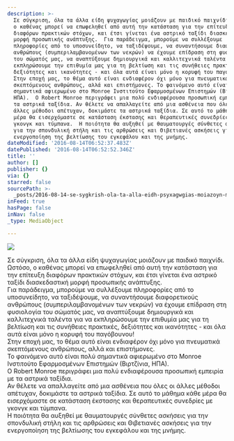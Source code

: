 ```yaml
---
description: >-
  Σε σύγκριση, όλα τα άλλα είδη ψυχαγωγίας μοιάζουν με παιδικό παιχνίδι. Ωστόσο,
  ο καθένας μπορεί να επωφεληθεί από αυτή την κατάσταση για την επίτευξη
  διαφόρων πρακτικών στόχων, και έτσι γίνεται ένα αστρικό ταξίδι διασκεδαστική
  μορφή προσωπικής ανάπτυξης.  Για παράδειγμα, μπορούμε να συλλέξουμε
  πληροφορίες από το υποσυνείδητο, να ταξιδέψουμε, να συναντήσουμε διαφορετικούς
  ανθρώπους (συμπεριλαμβανομένων των νεκρών) να έχουμε επίδραση στη φυσιολογία
  του σώματός μας, να αναπτύξουμε δημιουργικά και καλλιτεχνικά ταλέντα για να
  εκπληρώσουμε την επιθυμία μας για τη βελτίωση και τις συνήθειες πρακτικές,
  δεξιότητες και ικανότητες - και όλα αυτά είναι μόνο η κορυφή του παγόβουνου!
  Στην εποχή μας, το θέμα αυτό είναι ενδιαφέρον όχι μόνο για πνευματικά
  σκεπτόμενους ανθρώπους, αλλά και επιστήμονες. Το φαινόμενο αυτό είναι πολύ
  σημαντικά αφιερωμένο στο Monroe Ινστιτούτο Εφαρμοσμένων Επιστημών (Βιρτζίνια,
  ΗΠΑ).  Ο Robert Monroe περιγράφει μια πολύ ενδιαφέρουσα προσωπική εμπειρία με
  τα αστρικά ταξίδια. Αν θέλετε να απαλλαγείτε από μια ασθένεια που όλες οι
  άλλες μέθοδοι απέτυχαν, δοκιμάστε τα αστρικά ταξίδια. Σε αυτό το μάθημα κάθε
  μέρα θα εισερχόμαστε σε κατάσταση έκστασης και θεραπευτικές συνεδρίες με
  γκονγκ και τύμπανα.  Η ποιότητα θα αυξηθεί με θαυματουργές σύνθετες ασκήσεις
  για την σπονδυλική στήλη και τις αρθρώσεις και Θιβετιανές ασκήσεις για την
  ενεργοποίηση της βελτίωσης του εγκεφάλου και της μνήμης.
dateModified: '2016-08-14T06:52:37.483Z'
datePublished: '2016-08-14T06:52:52.346Z'
title: ''
author: []
publisher: {}
via: {}
starred: false
sourcePath: >-
  _posts/2016-08-14-se-sygkrish-ola-ta-alla-eidh-psyxagwgias-moiazoyn-me-paidiko.md
inFeed: true
hasPage: false
inNav: false
_type: MediaObject

---
```

![](https://the-grid-user-content.s3-us-west-2.amazonaws.com/d67187f0-ab79-45bb-9548-50460287baee.jpg)

Σε σύγκριση, όλα τα άλλα είδη ψυχαγωγίας μοιάζουν με παιδικό παιχνίδι.  
Ωστόσο, ο καθένας μπορεί να επωφεληθεί από αυτή την κατάσταση για την επίτευξη διαφόρων πρακτικών στόχων, και έτσι γίνεται ένα αστρικό ταξίδι διασκεδαστική μορφή προσωπικής ανάπτυξης.   
Για παράδειγμα, μπορούμε να συλλέξουμε πληροφορίες από το υποσυνείδητο, να ταξιδέψουμε, να συναντήσουμε διαφορετικούς ανθρώπους (συμπεριλαμβανομένων των νεκρών) να έχουμε επίδραση στη φυσιολογία του σώματός μας, να αναπτύξουμε δημιουργικά και καλλιτεχνικά ταλέντα για να εκπληρώσουμε την επιθυμία μας για τη βελτίωση και τις συνήθειες πρακτικές, δεξιότητες και ικανότητες - και όλα αυτά είναι μόνο η κορυφή του παγόβουνου!  
Στην εποχή μας, το θέμα αυτό είναι ενδιαφέρον όχι μόνο για πνευματικά σκεπτόμενους ανθρώπους, αλλά και επιστήμονες.  
Το φαινόμενο αυτό είναι πολύ σημαντικά αφιερωμένο στο Monroe Ινστιτούτο Εφαρμοσμένων Επιστημών (Βιρτζίνια, ΗΠΑ).   
Ο Robert Monroe περιγράφει μια πολύ ενδιαφέρουσα προσωπική εμπειρία με τα αστρικά ταξίδια.  
Αν θέλετε να απαλλαγείτε από μια ασθένεια που όλες οι άλλες μέθοδοι απέτυχαν, δοκιμάστε τα αστρικά ταξίδια. Σε αυτό το μάθημα κάθε μέρα θα εισερχόμαστε σε κατάσταση έκστασης και θεραπευτικές συνεδρίες με γκονγκ και τύμπανα.   
Η ποιότητα θα αυξηθεί με θαυματουργές σύνθετες ασκήσεις για την σπονδυλική στήλη και τις αρθρώσεις και Θιβετιανές ασκήσεις για την ενεργοποίηση της βελτίωσης του εγκεφάλου και της μνήμης.